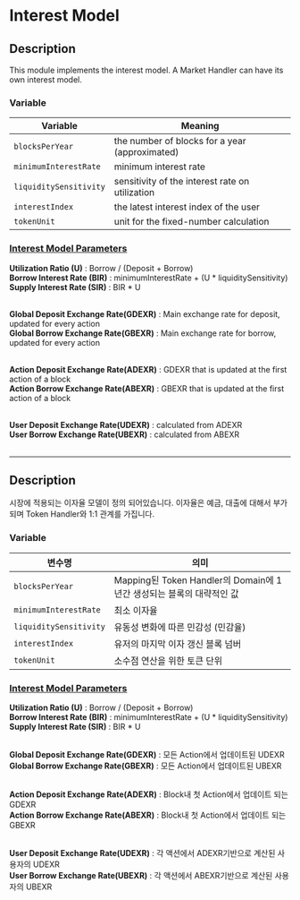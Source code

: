 # Interest Model
## Description
This module implements the interest model. A Market Handler can have its own interest model.

### Variable
| Variable | Meaning |
|---|---|
| `blocksPerYear` | the number of blocks for a year (approximated) |
| `minimumInterestRate` | minimum interest rate |
| `liquiditySensitivity` | sensitivity of the interest rate on utilization |
| `interestIndex` | the latest interest index of the user |
| `tokenUnit` | unit for the fixed-number calculation |

### [Interest Model Parameters](https://github.com/bifrost-platform/BIFI/blob/master/docs/ENG/(ENG)_BiFi_Smart_Contract_Interest_Model_Design.pdf)
**Utilization Ratio (U)** : Borrow / (Deposit + Borrow) <br>
**Borrow Interest Rate (BIR)** : minimumInterestRate + (U * liquiditySensitivity)<br>
**Supply Interest Rate (SIR)** : BIR * U <br> <br>

**Global Deposit Exchange Rate(GDEXR)** : Main exchange rate for deposit, updated for every action  <br>
**Global Borrow Exchange Rate(GBEXR)** : Main exchange rate for borrow, updated for every action  <br> <br>

**Action Deposit Exchange Rate(ADEXR)** : GDEXR that is updated at the first action of a block <br>
**Action Borrow Exchange Rate(ABEXR)** : GBEXR that is updated at the first action of a block <br> <br>

**User Deposit Exchange Rate(UDEXR)** : calculated from ADEXR <br>
**User Borrow Exchange Rate(UBEXR)** : calculated from ABEXR <br> <br>

---

## Description
시장에 적용되는 이자율 모델이 정의 되어있습니다. 이자율은 예금, 대출에 대해서 부가되며 Token Handler와 1:1 관계를 가집니다.

### Variable
| 변수명 | 의미 |
|---|---|
| `blocksPerYear` | Mapping된 Token Handler의 Domain에 1년간 생성되는 블록의 대략적인 값|
| `minimumInterestRate` | 최소 이자율|
| `liquiditySensitivity` | 유동성 변화에 따른 민감성 (민감율) |
| `interestIndex` | 유저의 마지막 이자 갱신 블록 넘버 |
| `tokenUnit` | 소수점 연산을 위한 토큰 단위 |

### [Interest Model Parameters](https://github.com/bifrost-platform/BIFI/blob/master/docs/KOR/(KOR)_BiFi_Smart_Contract_Interest_Model_Design.pdf)
**Utilization Ratio (U)** : Borrow / (Deposit + Borrow) <br>
**Borrow Interest Rate (BIR)** : minimumInterestRate + (U * liquiditySensitivity)<br>
**Supply Interest Rate (SIR)** : BIR * U <br> <br>

**Global Deposit Exchange Rate(GDEXR)** : 모든 Action에서 업데이트된 UDEXR <br>
**Global Borrow Exchange Rate(GBEXR)** : 모든 Action에서 업데이트된 UBEXR <br> <br>

**Action Deposit Exchange Rate(ADEXR)** : Block내 첫 Action에서 업데이트 되는 GDEXR <br>
**Action Borrow Exchange Rate(ABEXR)** : Block내 첫 Action에서 업데이트 되는 GBEXR <br> <br>

**User Deposit Exchange Rate(UDEXR)** : 각 액션에서 ADEXR기반으로 계산된 사용자의 UDEXR<br>
**User Borrow Exchange Rate(UBEXR)** : 각 액션에서 ABEXR기반으로 계산된 사용자의 UBEXR<br> <br>
